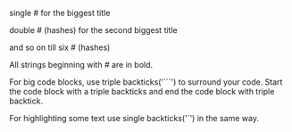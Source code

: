 single # for the biggest title

double # (hashes) for the second biggest title

and so on till six # (hashes) 

All strings beginning with # are in bold.

For big code blocks, use triple backticks('```') to surround your code. Start the code block with a triple backticks and end the code block with triple backtick.

For highlighting some text use single backticks('`') in the same way.  
